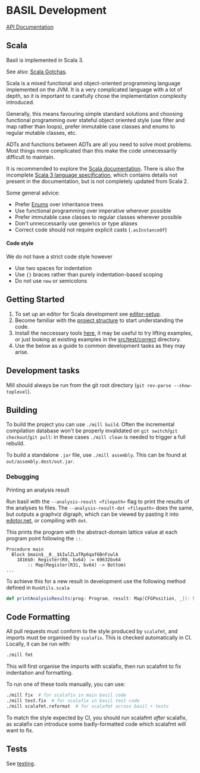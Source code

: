 # BASIL Development

[API Documentation](../api/)

## Scala

Basil is implemented in Scala 3.

See also: [Scala Gotchas](scala.md).

Scala is a mixed functional and object-oriented programming language implemented on the JVM. It is a very complicated
language with a lot of depth, so it is important to carefully chose the implementation complexity introduced.

Generally, this means favouring simple standard solutions and choosing functional programming over stateful object oriented style
(use filter and map rather than loops), prefer immutable case classes and enums to regular mutable classes, etc.

ADTs and functions between ADTs are all you need to solve most problems. Most
things more complicated than this make the code unnecessarily difficult to maintain.

It is recommended to explore the [Scala documentation](https://docs.scala-lang.org/scala3/book/introduction.html).
There is also the incomplete [Scala 3 language specification](https://github.com/scala/scala3/tree/main/docs/_spec),
which contains details not present in the documentation, but is not completely updated from Scala 2.

Some general advice:

- Prefer [Enums](https://docs.scala-lang.org/scala3/book/types-adts-gadts.html) over inheritance trees
- Use functional programming over imperative wherever possible
- Prefer immutable case classes to regular classes wherever possible
- Don't unneccessarily use generics or type aliases
- Correct code should not require explicit casts (`.asInstanceOf`)

#### Code style

We do not have a strict code style however

- Use two spaces for indentation
- Use `{}` braces rather than purely indentation-based scoping
- Do not use `new` or semicolons

## Getting Started

1. To set up an editor for Scala development see [editor-setup](editor-setup.md).
2. Become familiar with the [project structure](project-layout.md) to start understanding the code.
3. Install the neccessary tools [here](../usage.md), it may be useful to try
   lifting examples, or just looking at existing examples in the
   [src/test/correct](https://github.com/UQ-PAC/BASIL/tree/main/src/test/correct) directory.
4. Use the below as a guide to common development tasks as they may arise.

## Development tasks

Mill should always be run from the git root directory (`git rev-parse --show-toplevel`).

## Building

To build the project you can use `./mill build`. Often the incremental compilation database won't be properly invalidated on
`git switch`/`git checkout`/`git pull`: in these cases `./mill clean` is needed to trigger a full rebuild.

To build a standalone `.jar` file, use `./mill assembly`. This can be found at `out/assembly.dest/out.jar`.

### Debugging

Printing an analysis result

Run basil with the `--analysis-result <filepath>` flag to print the results of the analyses to files.
The `--analysis-result-dot <filepath>` does the same, but outputs a graphviz digraph, which can be viewed by pasting it into [edotor.net](https://edotor.net), or compiling with `dot`.

This prints the program with the abstract-domain lattice value at each program point following the `::`.

```
Procedure main
  Block $main$__0__$kIwlZLaTRp6qaf6BnFzwlA
    1816$0: Register(R9, bv64) := 69632bv64
        :: Map(Register(R31, bv64) -> Bottom)
...
```

To achieve this for a new result in development use the following method defined in `RunUtils.scala`

```scala
def printAnalysisResults(prog: Program, result: Map[CFGPosition, _]): String
```

## Code Formatting

All pull requests must conform to the style produced by `scalafmt`, and imports must be organised by `scalafix`.
This is checked automatically in CI. Locally, it can be run with:
```bash
./mill fmt
```
This will first organise the imports with scalafix, then run scalafmt to fix indentation and formatting.

To run one of these tools manually, you can use:
```bash
./mill fix  # for scalafix in main basil code
./mill test.fix  # for scalafix in basil test code
./mill scalafmt.reformat  # for scalafmt across basil + tests
```
To match the style expected by CI, you should run scalafmt _after_ scalafix, as
scalafix can introduce some badly-formatted code which scalafmt will want to fix.

## Tests

See [testing](testing.md).


